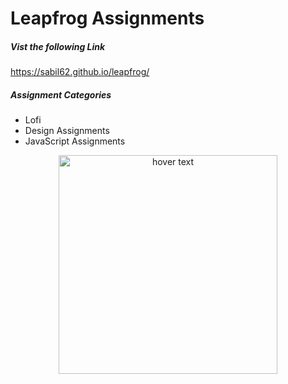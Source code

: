 # Leapfrog Assignments
##### Vist the following Link
https://sabil62.github.io/leapfrog/

##### Assignment Categories
- Lofi
- Design Assignments
- JavaScript Assignments

<p align="center">
  <img src="https://github.com/sabil62/leapfrog/blob/main/assets/leapf.jpg" width="350" title="hover text">

</p>
